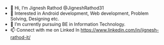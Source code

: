 - 👋 Hi, I’m Jignesh Rathod @JigneshRathod31
- 👀 Interested in Android development, Web development, Problem Solving, Designing etc.
- 🌱 I’m currently pursuing BE in Information Technology.
- 📫 Connect with me on Linked In https://www.linkedin.com/in/jignesh-rathod-it/

<!---
JigneshRathod31/JigneshRathod31 is a ✨ special ✨ repository because its `README.md` (this file) appears on your GitHub profile.
You can click the Preview link to take a look at your changes.
--->
